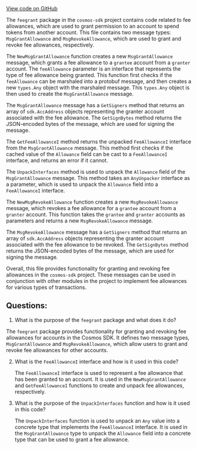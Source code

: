 [View code on GitHub](https://github.com/cosmos/cosmos-sdk/blob/main/x/feegrant/msgs.go)

The `feegrant` package in the `cosmos-sdk` project contains code related to fee allowances, which are used to grant permission to an account to spend tokens from another account. This file contains two message types: `MsgGrantAllowance` and `MsgRevokeAllowance`, which are used to grant and revoke fee allowances, respectively.

The `NewMsgGrantAllowance` function creates a new `MsgGrantAllowance` message, which grants a fee allowance to a `grantee` account from a `granter` account. The `feeAllowance` parameter is an interface that represents the type of fee allowance being granted. This function first checks if the `feeAllowance` can be marshaled into a protobuf message, and then creates a new `types.Any` object with the marshaled message. This `types.Any` object is then used to create the `MsgGrantAllowance` message.

The `MsgGrantAllowance` message has a `GetSigners` method that returns an array of `sdk.AccAddress` objects representing the granter account associated with the fee allowance. The `GetSignBytes` method returns the JSON-encoded bytes of the message, which are used for signing the message.

The `GetFeeAllowanceI` method returns the unpacked `FeeAllowanceI` interface from the `MsgGrantAllowance` message. This method first checks if the cached value of the `Allowance` field can be cast to a `FeeAllowanceI` interface, and returns an error if it cannot.

The `UnpackInterfaces` method is used to unpack the `Allowance` field of the `MsgGrantAllowance` message. This method takes an `AnyUnpacker` interface as a parameter, which is used to unpack the `Allowance` field into a `FeeAllowanceI` interface.

The `NewMsgRevokeAllowance` function creates a new `MsgRevokeAllowance` message, which revokes a fee allowance for a `grantee` account from a `granter` account. This function takes the `grantee` and `granter` accounts as parameters and returns a new `MsgRevokeAllowance` message.

The `MsgRevokeAllowance` message has a `GetSigners` method that returns an array of `sdk.AccAddress` objects representing the granter account associated with the fee allowance to be revoked. The `GetSignBytes` method returns the JSON-encoded bytes of the message, which are used for signing the message.

Overall, this file provides functionality for granting and revoking fee allowances in the `cosmos-sdk` project. These messages can be used in conjunction with other modules in the project to implement fee allowances for various types of transactions.
## Questions: 
 1. What is the purpose of the `feegrant` package and what does it do?
   
   The `feegrant` package provides functionality for granting and revoking fee allowances for accounts in the Cosmos SDK. It defines two message types, `MsgGrantAllowance` and `MsgRevokeAllowance`, which allow users to grant and revoke fee allowances for other accounts.

2. What is the `FeeAllowanceI` interface and how is it used in this code?
   
   The `FeeAllowanceI` interface is used to represent a fee allowance that has been granted to an account. It is used in the `NewMsgGrantAllowance` and `GetFeeAllowanceI` functions to create and unpack fee allowances, respectively.

3. What is the purpose of the `UnpackInterfaces` function and how is it used in this code?
   
   The `UnpackInterfaces` function is used to unpack an `Any` value into a concrete type that implements the `FeeAllowanceI` interface. It is used in the `MsgGrantAllowance` type to unpack the `Allowance` field into a concrete type that can be used to grant a fee allowance.